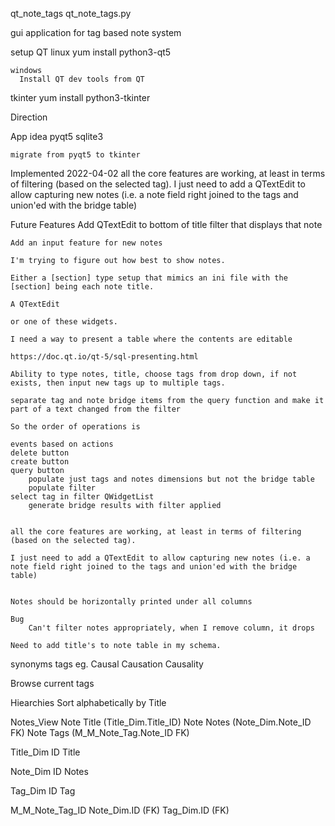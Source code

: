 qt_note_tags
	qt_note_tags.py

gui application for tag based note system

setup
  QT
    linux
      yum install python3-qt5

    windows
      Install QT dev tools from QT

  tkinter
    yum install python3-tkinter

Direction

App idea
	pyqt5
	sqlite3
	
	migrate from pyqt5 to tkinter

Implemented
    2022-04-02
        all the core features are working, at least in terms of filtering (based on the selected tag).
        I just need to add a QTextEdit to allow capturing new notes (i.e. a note field right joined to the tags and union'ed with the bridge table)

Future Features
	Add QTextEdit to bottom of title filter that displays that note

	Add an input feature for new notes

	I'm trying to figure out how best to show notes.

	Either a [section] type setup that mimics an ini file with the [section] being each note title.

	A QTextEdit

	or one of these widgets.

	I need a way to present a table where the contents are editable

	https://doc.qt.io/qt-5/sql-presenting.html

	Ability to type notes, title, choose tags from drop down, if not exists, then input new tags up to multiple tags.

	separate tag and note bridge items from the query function and make it part of a text changed from the filter

	So the order of operations is

	events based on actions
	delete button
	create button
	query button
		populate just tags and notes dimensions but not the bridge table
		populate filter
	select tag in filter QWidgetList
		generate bridge results with filter applied


	all the core features are working, at least in terms of filtering (based on the selected tag).

	I just need to add a QTextEdit to allow capturing new notes (i.e. a note field right joined to the tags and union'ed with the bridge table)


	Notes should be horizontally printed under all columns

	Bug
		Can't filter notes appropriately, when I remove column, it drops 

	Need to add title's to note table in my schema.


synonyms
	tags
		eg.
			Causal
				Causation
				Causality
				
Browse current tags

Hiearchies
Sort alphabetically by Title
	
Notes_View
	Note Title (Title_Dim.Title_ID)
	Note Notes (Note_Dim.Note_ID FK)
	Note Tags (M_M_Note_Tag.Note_ID FK)
	
Title_Dim
	ID
	Title

Note_Dim
	ID
	Notes

Tag_Dim
	ID
	Tag
	
M_M_Note_Tag_ID
	Note_Dim.ID (FK)
	Tag_Dim.ID (FK)
	


